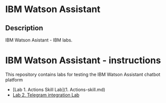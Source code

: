 # IBM Watson Assistant

## Description
IBM Watson Asistant - IBM labs.

# IBM Watson Assistant - instructions
This repository contains labs for testing the IBM Watson Assistant chatbot platform

- [Lab 1. Actions Skill Lab](1. Actions-skill.md)
- [Lab 2. Telegram integration Lab](2.+Nodered-Telegram.md)

